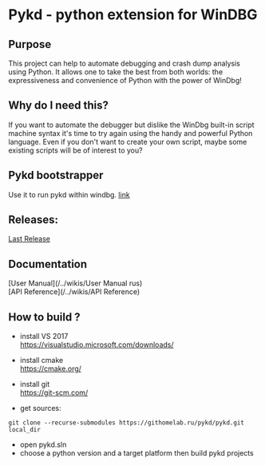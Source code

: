 # Pykd - python extension for WinDBG

## Purpose
This project can help to automate debugging and crash dump analysis using Python. It allows one to take the best from both worlds: the expressiveness and convenience of Python with the power of WinDbg!

## Why do I need this?
If you want to automate the debugger but dislike the WinDbg built-in script machine syntax it's time to try again using the handy and powerful Python language. Even if you don't want to create your own script, maybe some existing scripts will be of interest to you?

## Pykd bootstrapper
Use it to run pykd within windbg. [link](https://githomelab.ru/pykd/pykd-ext)

## Releases:
[Last Release](/../wikis/0.3.4.5)    

## Documentation
[User Manual](/../wikis/User Manual rus)    
[API Reference](/../wikis/API Reference)     

## How to build ?
* install VS 2017     
https://visualstudio.microsoft.com/downloads/

* install cmake   
https://cmake.org/

* install git    
https://git-scm.com/

* get sources:

```
git clone --recurse-submodules https://githomelab.ru/pykd/pykd.git local_dir
```
* open pykd.sln 
* choose a python version and a target platform then build pykd projects